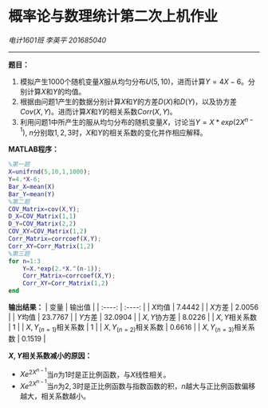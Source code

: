 # 概率论与数理统计第二次上机作业

*电计1601班 李英平 201685040*

---

**题目：**

1. 模拟产生$1000$个随机变量$X$服从均匀分布$U(5,10)$，进而计算$Y=4X-6$。分别计算$X$和$Y$的均值。
2. 根据由问题$1$产生的数据分别计算$X$和$Y$的方差$D(X)$和$D(Y)$，以及协方差$Cov(X,Y)$。进而计算$X$和$Y$的相关系数$Corr(X,Y)$。
3. 利用问题$1$中所产生的服从均匀分布的随机变量$X$，讨论当$Y=X*exp(2X^{n-1})$, $n$分别取$1,2,3$时，$X$和$Y$的相关系数的变化并作相应解释。

**MATLAB程序：**
```matlab
%第一题
X=unifrnd(5,10,1,1000);
Y=4.*X-6;
Bar_X=mean(X)
Bar_Y=mean(Y)
%第二题
COV_Matrix=cov(X,Y);
D_X=COV_Matrix(1,1)
D_Y=COV_Matrix(2,2)
COV_XY=COV_Matrix(1,2)		
Corr_Matrix=corrcoef(X,Y);
Corr_XY=Corr_Matrix(1,2)
%第三题
for n=1:3
    Y=X.*exp(2.*X.^(n-1));
    Corr_Matrix=corrcoef(X,Y);
    Corr_XY=Corr_Matrix(1,2)
end
```

**输出结果：**
| 变量        | 输出值  |
| :----:   | :----:  |
| $X$均值     |  $7.4442$    |
| $X$方差     |  $2.0056$   |
| $Y$均值     |  $23.7767$  |
| $Y$方差     |  $32.0904$  |
| $X,Y$协方差     |  $8.0226$  |
| $X,Y$相关系数     |  $1$  |
| $X,Y_{(n=1)}$相关系数     |  $1$  |
| $X,Y_{(n=2)}$相关系数     |  $0.6616$  |
| $X,Y_{(n=3)}$相关系数     |  $0.1519$  |

**$X,Y$相关系数减小的原因：**

* $Xe^{2X^{n-1}}$当$n$为$1$时是正比例函数，与$X$线性相关。
* $Xe^{2X^{n-1}}$当$n$为$2,3$时是正比例函数与指数函数的积，$n$越大与正比例函数偏移越大，相关系数越小。


